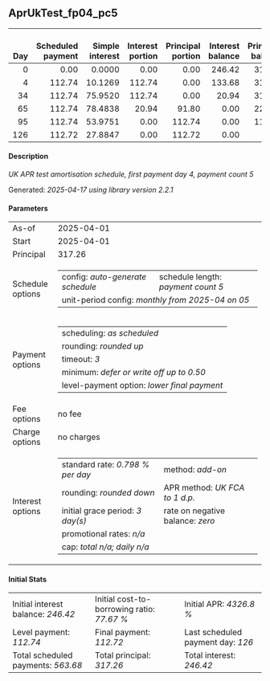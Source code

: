 <h2>AprUkTest_fp04_pc5</h2>
<table>
    <thead style="vertical-align: bottom;">
        <th style="text-align: right;">Day</th>
        <th style="text-align: right;">Scheduled payment</th>
        <th style="text-align: right;">Simple interest</th>
        <th style="text-align: right;">Interest portion</th>
        <th style="text-align: right;">Principal portion</th>
        <th style="text-align: right;">Interest balance</th>
        <th style="text-align: right;">Principal balance</th>
        <th style="text-align: right;">Total simple interest</th>
        <th style="text-align: right;">Total interest</th>
        <th style="text-align: right;">Total principal</th>
    </thead>
    <tr style="text-align: right;">
        <td class="ci00">0</td>
        <td class="ci01" style="white-space: nowrap;">0.00</td>
        <td class="ci02">0.0000</td>
        <td class="ci03">0.00</td>
        <td class="ci04">0.00</td>
        <td class="ci05">246.42</td>
        <td class="ci06">317.26</td>
        <td class="ci07">0.0000</td>
        <td class="ci08">0.00</td>
        <td class="ci09">0.00</td>
    </tr>
    <tr style="text-align: right;">
        <td class="ci00">4</td>
        <td class="ci01" style="white-space: nowrap;">112.74</td>
        <td class="ci02">10.1269</td>
        <td class="ci03">112.74</td>
        <td class="ci04">0.00</td>
        <td class="ci05">133.68</td>
        <td class="ci06">317.26</td>
        <td class="ci07">10.1269</td>
        <td class="ci08">112.74</td>
        <td class="ci09">0.00</td>
    </tr>
    <tr style="text-align: right;">
        <td class="ci00">34</td>
        <td class="ci01" style="white-space: nowrap;">112.74</td>
        <td class="ci02">75.9520</td>
        <td class="ci03">112.74</td>
        <td class="ci04">0.00</td>
        <td class="ci05">20.94</td>
        <td class="ci06">317.26</td>
        <td class="ci07">86.0790</td>
        <td class="ci08">225.48</td>
        <td class="ci09">0.00</td>
    </tr>
    <tr style="text-align: right;">
        <td class="ci00">65</td>
        <td class="ci01" style="white-space: nowrap;">112.74</td>
        <td class="ci02">78.4838</td>
        <td class="ci03">20.94</td>
        <td class="ci04">91.80</td>
        <td class="ci05">0.00</td>
        <td class="ci06">225.46</td>
        <td class="ci07">164.5628</td>
        <td class="ci08">246.42</td>
        <td class="ci09">91.80</td>
    </tr>
    <tr style="text-align: right;">
        <td class="ci00">95</td>
        <td class="ci01" style="white-space: nowrap;">112.74</td>
        <td class="ci02">53.9751</td>
        <td class="ci03">0.00</td>
        <td class="ci04">112.74</td>
        <td class="ci05">0.00</td>
        <td class="ci06">112.72</td>
        <td class="ci07">218.5379</td>
        <td class="ci08">246.42</td>
        <td class="ci09">204.54</td>
    </tr>
    <tr style="text-align: right;">
        <td class="ci00">126</td>
        <td class="ci01" style="white-space: nowrap;">112.72</td>
        <td class="ci02">27.8847</td>
        <td class="ci03">0.00</td>
        <td class="ci04">112.72</td>
        <td class="ci05">0.00</td>
        <td class="ci06">0.00</td>
        <td class="ci07">246.4226</td>
        <td class="ci08">246.42</td>
        <td class="ci09">317.26</td>
    </tr>
</table>
<h4>Description</h4>
<p><i>UK APR test amortisation schedule, first payment day 4, payment count 5</i></p>
<p>Generated: <i>2025-04-17 using library version 2.2.1</i></p>
<h4>Parameters</h4>
<table>
    <tr>
        <td>As-of</td>
        <td>2025-04-01</td>
    </tr>
    <tr>
        <td>Start</td>
        <td>2025-04-01</td>
    </tr>
    <tr>
        <td>Principal</td>
        <td>317.26</td>
    </tr>
    <tr>
        <td>Schedule options</td>
        <td>
            <table>
                <tr>
                    <td>config: <i>auto-generate schedule</i></td>
                    <td>schedule length: <i><i>payment count</i> 5</i></td>
                </tr>
                <tr>
                    <td colspan="2" style="white-space: nowrap;">unit-period config: <i>monthly from 2025-04 on 05</i></td>
                </tr>
            </table>
        </td>
    </tr>
    <tr>
        <td>Payment options</td>
        <td>
            <table>
                <tr>
                    <td>scheduling: <i>as scheduled</i></td>
                </tr>
                <tr>
                    <td>rounding: <i>rounded up</i></td>
                </tr>
                <tr>
                    <td>timeout: <i>3</i></td>
                </tr>
                <tr>
                    <td>minimum: <i>defer&nbsp;or&nbsp;write&nbsp;off&nbsp;up&nbsp;to&nbsp;0.50</i></td>
                </tr>
                <tr>
                    <td>level-payment option: <i>lower&nbsp;final&nbsp;payment</i></td>
                </tr>
            </table>
        </td>
    </tr>
    <tr>
        <td>Fee options</td>
        <td>no fee
        </td>
    </tr>
    <tr>
        <td>Charge options</td>
        <td>no charges
        </td>
    </tr>
    <tr>
        <td>Interest options</td>
        <td>
            <table>
                <tr>
                    <td>standard rate: <i>0.798 % per day</i></td>
                    <td>method: <i>add-on</i></td>
                </tr>
                <tr>
                    <td>rounding: <i>rounded down</i></td>
                    <td>APR method: <i>UK FCA to 1 d.p.</i></td>
                </tr>
                <tr>
                    <td>initial grace period: <i>3 day(s)</i></td>
                    <td>rate on negative balance: <i>zero</i></td>
                </tr>
                <tr>
                    <td colspan="2">promotional rates: <i><i>n/a</i></i></td>
                </tr>
                <tr>
                    <td colspan="2">cap: <i>total <i>n/a</i>; daily <i>n/a</i></td>
                </tr>
            </table>
        </td>
    </tr>
</table>
<h4>Initial Stats</h4>
<table>
    <tr>
        <td>Initial interest balance: <i>246.42</i></td>
        <td>Initial cost-to-borrowing ratio: <i>77.67 %</i></td>
        <td>Initial APR: <i>4326.8 %</i></td>
    </tr>
    <tr>
        <td>Level payment: <i>112.74</i></td>
        <td>Final payment: <i>112.72</i></td>
        <td>Last scheduled payment day: <i>126</i></td>
    </tr>
    <tr>
        <td>Total scheduled payments: <i>563.68</i></td>
        <td>Total principal: <i>317.26</i></td>
        <td>Total interest: <i>246.42</i></td>
    </tr>
</table>
